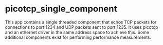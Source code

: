 <!--
     Copyright 2020, Data61
     Commonwealth Scientific and Industrial Research Organisation (CSIRO)
     ABN 41 687 119 230.

     This software may be distributed and modified according to the terms of
     the BSD 2-Clause license. Note that NO WARRANTY is provided.
     See "LICENSE_BSD2.txt" for details.

     @TAG(DATA61_BSD)
-->

# picotcp_single_component

This app contains a single threaded component that echos TCP packets for connections to port 1234
and UDP packets sent to port 1235. It uses picotcp and an ethernet driver in the same address space
to achieve this. Some additional components exist for performing performance measurements.

